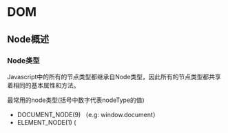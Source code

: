 # DOM

## Node概述

### Node类型

Javascript中的所有的节点类型都继承自Node类型，因此所有的节点类型都共享着相同的基本属性和方法。

最常用的node类型(括号中数字代表nodeType的值)

* DOCUMENT_NODE(9)         （e.g:   window.document）
* ELEMENT_NODE(1)                (<body> <a> <p> <script> <html> <h1>...)
* ATTRIBUTE_NODE(2)         (class="funEdges")
* TEXT_NODE(3)            (lorem………...)
* DOCEMENT_FRAGMENT_NODE (11)       (document.createDocumentFragment())
* DOCUMENT_TYPE_NODE (10)              (<!DOCTYPE html>)

### 浏览器中常用node接口（objects或者constructor函数）的继承模型

**A  <  B**代表 B继承A 

* Object  <  Node  <  Element  <  HTMLElement  <  (HTML*Element)
* Object  <  Node  <  Attr(在DOM 4中被废弃)
* Object  <  Node  <  CharacterData  <  Text
* Object  <  Node  <  Document  <  HTMLDocument
* Object  <  Node  <  DocumentFragment

**Node其实仅仅是一个Js中的构造函数，所以从逻辑上说Node继承于Object.prototype**

### Node中常用的属性和方法（会被所有的node对象继承）

**Node Properties:**

* childNodes
* firstChild
* lastChild
* nextSibling
* nodeName
* nodeType
* nodeValue
* parentNode
* previousSibling

**Node Methods:**

* appendChild()
* cloneNode()
* compareDocumentPosition()
* contains()
* hasChildNodes()
* insertBefore()
* isEqualNode()
* removeChild()
* replaceChild()

**Document Methods:**

* document.createElement()
* document.createTextNode()

**HTML * Element Properties:**

- innerHTML
- outerHTML
- textContent
- innerText
- outerText
- firstElementChild
- lastElementChild
- nextElementChild
- previousElementChild
- children

HTML element Methods:

- insertAdjacentHTML()

### 判断一个node对象的type和name

```javascript
console.log(
	document.doctype.nodeName, //logs 'html' also try document.doctype to get <!DOCTYPE html>
	document.doctype.nodeType //logs 10 which maps to DOCUMENT_TYPE_NODE
);

//This is DOCUMENT_NODE or nodeType 9 because Node.DOCUMENT_NODE === 9
console.log(
	document.nodeName, //logs '#document'
	document.nodeType //logs 9 which maps to DOCUMENT_NODE
);

//This is DOCUMENT_FRAGMENT_NODE or nodeType 11 because Node.DOCUMENT_FRAGMENT_NODE === 11
console.log(
	document.createDocumentFragment().nodeName, //logs '#document-fragment'
	document.createDocumentFragment().nodeType //logs 11 which maps to DOCUMENT_FRAGMENT_NODE
);

//This is ELEMENT_NODE or nodeType 1 because Node. ELEMENT_NODE === 1
console.log(
	document.querySelector('a').nodeName, //logs 'A'
	document.querySelector('a').nodeType //logs 1 which maps to ELEMENT_NODE
);

//This is TEXT_NODE or nodeType 3 because Node.TEXT_NODE === 3
console.log(
	document.querySelector('a').firstChild.nodeName, //logs '#text'
	document.querySelector('a').firstChild.nodeType //logs 3 which maps to TEXT_NODE
);
```

### 获取node value

对于大多数节点类型来说，他的nodeValue值都是null。（除了Text和Comment）

### 创建元素和文本节点

* createElement()
* createTextNode()



